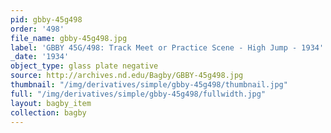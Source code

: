 ```yaml
---
pid: gbby-45g498
order: '498'
file_name: gbby-45g498.jpg
label: 'GBBY 45G/498: Track Meet or Practice Scene - High Jump - 1934'
_date: '1934'
object_type: glass plate negative
source: http://archives.nd.edu/Bagby/GBBY-45g498.jpg
thumbnail: "/img/derivatives/simple/gbby-45g498/thumbnail.jpg"
full: "/img/derivatives/simple/gbby-45g498/fullwidth.jpg"
layout: bagby_item
collection: bagby
---
```

